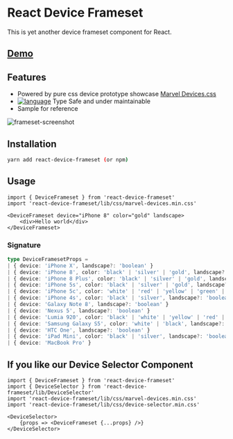# React Device Frameset

This is yet another device frameset component for React.

## [Demo](https://react-device-frameset.zheeeng.me)

## Features

* Powered by pure css device prototype showcase [Marvel Devices.css](http://marvelapp.github.io/devices.css/)
* [![language](https://img.shields.io/badge/%3C%2F%3E-TypeScript-blue.svg)](http://typescriptlang.org/) Type Safe and under maintainable
* Sample for reference

![frameset-screenshot](https://user-images.githubusercontent.com/1303154/120062053-a58a6200-c092-11eb-9fec-fa0dd3609645.png)

## Installation

```bash
yarn add react-device-frameset (or npm)
```

## Usage

```tsx
import { DeviceFrameset } from 'react-device-frameset'
import 'react-device-frameset/lib/css/marvel-devices.min.css'

<DeviceFrameset device="iPhone 8" color="gold" landscape>
    <div>Hello world</div>
</DeviceFrameset>
```

### Signature

```ts
type DeviceFramesetProps =
| { device: 'iPhone X', landscape?: 'boolean' }
| { device: 'iPhone 8', color: 'black' | 'silver' | 'gold', landscape?: 'boolean' }
| { device: 'iPhone 8 Plus', color: 'black' | 'silver' | 'gold', landscape?: 'boolean' }
| { device: 'iPhone 5s', color: 'black' | 'silver' | 'gold', landscape?: 'boolean' }
| { device: 'iPhone 5c', color: 'white' | 'red' | 'yellow' | 'green' | 'blue', landscape?: 'boolean' }
| { device: 'iPhone 4s', color: 'black' | 'silver', landscape?: 'boolean' }
| { device: 'Galaxy Note 8', landscape?: 'boolean' }
| { device: 'Nexus 5', landscape?: 'boolean' }
| { device: 'Lumia 920', color: 'black' | 'white' | 'yellow' | 'red' | 'blue', landscape?: 'boolean' }
| { device: 'Samsung Galaxy S5', color: 'white' | 'black', landscape?: 'boolean' }
| { device: 'HTC One', landscape?: 'boolean' }
| { device: 'iPad Mini', color: 'black' | 'silver', landscape?: 'boolean' }
| { device: 'MacBook Pro' }
```

## If you like our Device Selector Component

```tsx
import { DeviceFrameset } from 'react-device-frameset'
import { DeviceSelector } from 'react-device-frameset/lib/DeviceSelector'
import 'react-device-frameset/lib/css/marvel-devices.min.css'
import 'react-device-frameset/lib/css/device-selector.min.css'

<DeviceSelector>
    {props => <DeviceFrameset {...props} />}
</DeviceSelector>
```
